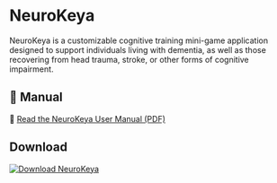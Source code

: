 # NeuroKeya
NeuroKeya is a customizable cognitive training mini-game application designed to support individuals living with dementia, as well as those recovering from head trauma, stroke, or other forms of cognitive impairment. 

## 📖 Manual

📘 [Read the NeuroKeya User Manual (PDF)]([https://your-link-to-manual.com](https://github.com/Nobaiha/NeuroKeya/blob/4e572e97d30c25d671184adf259d22cb32c398a1/NeuroKeya_Manual.pdf))

## Download

[![Download NeuroKeya](https://img.shields.io/badge/Download-Windows%20Installer-blue?style=for-the-badge&logo=windows)](https://github.com/YourUserName/NeuroKeya/releases/latest)
